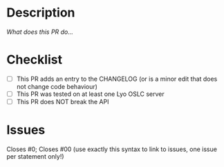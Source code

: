 # Description

_What does this PR do..._

# Checklist

- [ ] This PR adds an entry to the CHANGELOG (or is a minor edit that does not change code behaviour)
- [ ] This PR was tested on at least one Lyo OSLC server
- [ ] This PR does NOT break the API

# Issues

Closes #0; Closes #00 (use exactly this syntax to link to issues, one issue per statement only!)
